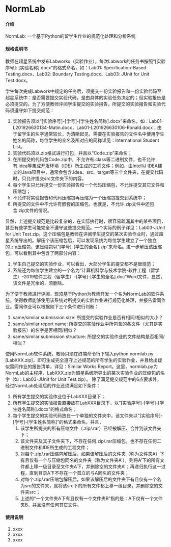 # NormLab

#### 介绍
NormLab: 一个基于Python的留学生作业的规范化处理和分析系统

#### 规格说明书

教师在超星系统中发布Labworks（实验作业），每次Labwork的任务书按照“[实验序号]: [实验名称].docx”的格式命名，如：Lab01: Specification-Based Testing.docx、Lab02: 
Boundary Testing.docx、Lab03: JUnit for Unit Test.docx。

学生每次完成Labwork中规定的任务后，须提交一份实验报告和一份实验代码至超星系统中：是否需要提交实验代码，是由具体的实验任务决定的；但实验报告是必须提交的。为了方便教师评阅学生提交的实验报告，所提交的实验报告和实验代码须遵守如下提交规范：
1. 实验报告须以“[实验序号]-[学号]-[学生姓名简称].docx”来命名，如：Lab01-L201926630134-Matin.docx，Lab01-L201926630106-Ronald.docx；由于留学生的名字通常较长，为清晰起见，需要在实验报告的文件名中使用学生姓名的简称，每位学生的全名及所对应的简称详见：International Student List。
2. 实验代码须以.zip格式进行打包，并且以“Code.zip”来命名；
3. 在所提交的代码包Code.zip中，不允许有.class等二进制文件，也不允许有.idea等集成开发环境（IDE）所生成的工程文件；例如，由IntelliJ IDEA建立的Java项目中，通常会包含.idea、src、target等三个文件夹，在提交代码时，只允许提交src文件夹下的内容。
4. 每个学生只允许提交一份实验报告和一个代码压缩包，不允许提交其它文件和压缩包；
5. 不允许将实验报告和代码压缩包再压缩为一个压缩包提交到系统中；
6. 所提交的文件中不允许有嵌套的压缩包，也就是，不允许.zip文件中还包含.zip文件的情况。

显然，上述提交规范是比较复杂的，在实际执行时，很容易疏漏其中的某些项目，甚至有些学生可能完全不遵守这些提交规范。一个实际的例子详见：Lab03-JUnit for Unit Test.zip。这个压缩包是教师在评阅学生提交的某次实验作业时，通过超星系统导出的。解压个该压缩包后，可以发现系统为每位学生建立了一个独立的.zip压缩包，该压缩包以“[学号]-[学生的全名].zip”来命名。进一步解压该压缩包，可以看到其中包含了两部分内容：
1. 学生自己提交的实验作业，可以看出，大部分学生的提交都不是很规范；
2. 系统还为每位学生建立的一个名为“计算机科学与技术学院-软件工程（留学生）-2019软件工程（留学生）-[学号]-[学生的全名].doc”Word文件，显然，该文件是冗余的，须删除。

为了便于教师进行评阅，现须基于Python为教师开发一个名为NormLab的软件系统，使得教师能够使用该系统对所提交的实验作业进行规范化处理，并报告雷同作业。雷同作业可以根据如下三个条件进行判断：
1. same/similar submission size: 所提交的实验作业是否有相同/相似的大小？
2. same/similar report name: 所提交的实验作业中所包含的各文件（尤其是实验报告）的名字是否相同/相似？
3. same/similar submission structure: 所提交的实验作业的文件结构是否相同/相似？

使用NormLab软件系统，教师只须在终端命令行下输入python normlab.py [LabXXX.zip]，即可生成完全遵守上述规范的所有学生的实验作业，并且给出疑似雷同作业的报告清单，详见：Similar Works Report。这里，normlab.py为NormLab的主程序，LabXXX.zip为超星系统所导出的某次实验作业的压缩包的名字（如：Lab03-JUnit for Unit Test.zip）。
除了满足提交规范中的6点要求外，经过NormLab处理后的作业还须满足如下条件：
1. 所有学生提交的实验作业位于LabXXX目录下；
2. 所有学生提交的实验报告直接放在LabXXX目录下，以“[实验序号]-[学号]-[学生姓名简称].docx”的格式命名；
3. 每个学生提交的实验代码放在一个单独的文件夹中，该文件夹以“[实验序号]-[学号]-[学生姓名简称]”的格式来命名，并且，
   1. 该学生所提交的所有压缩文件（.zip/.rar）已经被解压、合并到该文件夹下；
   2. 该文件夹及其子文件夹下，不存在任何.zip/.rar压缩包，也不存在任何二进制文件和IDE所生成的工程文件；
   3. 对每个.zip/.rar压缩包解压后，如果该解压后的文件夹（称为文件夹A）下有且仅有一个与压缩包同名的文件夹（称为文件夹A'），则将A'下的所有文件都上移一级目录至文件夹A下，并删除空的文件夹A'；再递归执行这一过程，直到目录A下不存在一个孤立的与A同名的文件夹；
   4. 对每个.zip/.rar压缩包解压后，如果该解压后的文件夹下有且仅有一个名为src的文件夹，就将该src下的所有文件都上移一级目录，并删除空的文件夹src；
   5. 上述的“一个文件夹A下有且仅有一个文件夹B”指的是：A下仅有一个文件夹B，并且没有任何其它文件。

#### 使用说明

1.  xxxx
2.  xxxx
3.  xxxx

